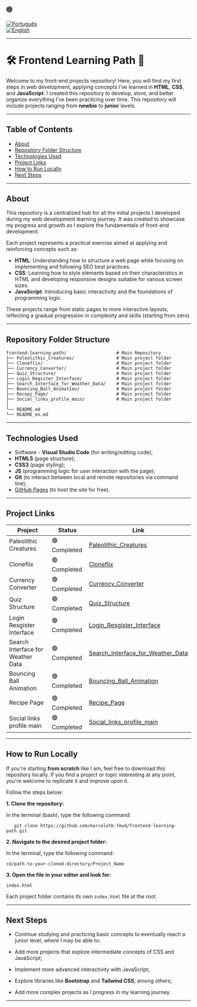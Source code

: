 ## 🌐
[![Português](https://img.shields.io/badge/-Português-green)](README.md)  
[![English](https://img.shields.io/badge/-English-blue)](README_en.md)

---

# 🛠️ Frontend Learning Path 🧱

Welcome to my front-end projects repository! Here, you will find my first steps in web development, applying concepts I’ve learned in **HTML**, **CSS**, and **JavaScript**. I created this repository to develop, store, and better organize everything I’ve been practicing over time. This repository will include projects ranging from **newbie** to **junior** levels.

---

## Table of Contents

- [About](#about)
- [Repository Folder Structure](#repository-folder-structure)
- [Technologies Used](#technologies-used)
- [Project Links](#project-links)
- [How to Run Locally](#how-to-run-locally)
- [Next Steps](#next-steps)

---

## About

This repository is a centralized hub for all the initial projects I developed during my web development learning journey. It was created to showcase my progress and growth as I explore the fundamentals of front-end development.

Each project represents a practical exercise aimed at applying and reinforcing concepts such as:

- **HTML**: Understanding how to structure a web page while focusing on implementing and following SEO best practices.  
- **CSS**: Learning how to style elements based on their characteristics in HTML and developing responsive designs suitable for various screen sizes.  
- **JavaScript**: Introducing basic interactivity and the foundations of programming logic.

These projects range from static pages to more interactive layouts, reflecting a gradual progression in complexity and skills (starting from zero).

---

## Repository Folder Structure
```
frontend-learning-path/                   # Main Repository
├── Paleolithic_Creatures/                # Main project folder
├── Cloneflix/                            # Main project folder
├── Currency_Converter/                   # Main project folder
├── Quiz_Structure/                       # Main project folder
├── Login_Register_Interface/             # Main project folder
├── Search_Interface_for_Weather_Data/    # Main project folder
├── Bouncing_Ball_Animation/              # Main project folder
├── Recepi_Page/                          # Main project folder
├── Social_links_profile_main/            # Main project folder                                                    
│              
└── README.md             
└── README_en.md
```
---

## Technologies Used

- Software - **Visual Studio Code** (for writing/editing code);
- **HTML5** (page structure);
- **CSS3** (page styling);
- **JS** (programming logic for user interaction with the page);
- **Git** (to interact between local and remote repositories via command line);
- [GitHub Pages](https://pages.github.com/) (to host the site for free).

---

## Project Links

| Project                  | Status        | Link                                                    |
|--------------------------|---------------|---------------------------------------------------------|
| Paleolithic Creatures              | 🟢 Completed  | [Paleolithic_Creatures](https://marcelotb-fewd.github.io/frontend-learning-path/Project_Paleolithic_Creatures/) |
| Cloneflix              | 🟢 Completed  | [Cloneflix](https://marcelotb-fewd.github.io/frontend-learning-path/Project_Cloneflix/) |
| Currency Converter              | 🟢 Completed  | [Currency_Converter](https://marcelotb-fewd.github.io/frontend-learning-path/Project_Currency_Converter/) |
| Quiz Structure              | 🟢 Completed  | [Quiz_Structure](https://marcelotb-fewd.github.io/frontend-learning-path/Project_Quiz_Structure/) |
| Login Resgister Interface              | 🟢 Completed  | [Login_Resgister_Interface](https://marcelotb-fewd.github.io/frontend-learning-path/Project_Login_Resgister_Interface/) |
| Search Interface for Weather Data              | 🟢 Completed  | [Search_Interface_for_Weather_Data](https://marcelotb-fewd.github.io/frontend-learning-path/Project_Search_Interface_for_Weather_Data/) |
| Bouncing Ball Animation              | 🟢 Completed  | [Bouncing_Ball_Animation](https://marcelotb-fewd.github.io/frontend-learning-path/Project_Bouncing_Ball_Animation/) |
| Recipe Page              | 🟢 Completed  | [Recipe_Page](https://marcelotb-fewd.github.io/frontend-learning-path/Project_Recipe_Page/) |
 Social links profile main              | 🟢 Completed  | [Social_links_profile_main](https://marcelotb-fewd.github.io/frontend-learning-path/Project_Social_links_profile_main/) |

---

## How to Run Locally

If you're starting **from scratch** like I am, feel free to download this repository locally. If you find a project or topic interesting at any point, you're welcome to replicate it and improve upon it.

Follow the steps below:

**1. Clone the repository:**

In the terminal (bash), type the following command:
```
   git clone https://github.com/marcelotb-fewd/frontend-learning-path.git
   ```

**2. Navigate to the desired project folder:**

In the terminal, type the following command:
```
cd/path-to-your-cloned-directory/Project_Name
```

**3. Open the file in your editor and look for:**
```
index.html
```
Each project folder contains its own `index.html` file at the root.

---

## Next Steps

- Continue studying and practicing basic concepts to eventually reach a junior level, where I may be able to:

- Add more projects that explore intermediate concepts of CSS and JavaScript;  
- Implement more advanced interactivity with JavaScript;  
- Explore libraries like **Bootstrap** and **Tailwind CSS**, among others;  
- Add more complex projects as I progress in my learning journey.

---